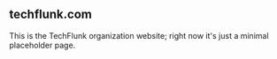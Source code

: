 ## techflunk.com

This is the TechFlunk organization website; right now it's just a minimal
placeholder page.
